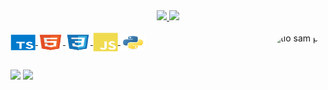 <div align="center">
  <a href="https://github.com/tiosamdc">
  <img height="180em" src="https://github-readme-stats.vercel.app/api?username=tiosamdc&show_icons=true&theme=dark&include_all_commits=true&count_private=false"/>
  <img height="90em" src="https://github-readme-stats.vercel.app/api/top-langs/?username=tiosamdc&layout=compact&langs_count=7&theme=dark"/>
</div>
<div style="display: inline_block"><br>
  <img align="center" alt="tio sam-ts" height="25" width="40" src="https://raw.githubusercontent.com/devicons/devicon/master/icons/typescript/typescript-plain.svg">
  <img align="center" alt="tio sam-html" height="25" width="40" src="https://raw.githubusercontent.com/devicons/devicon/master/icons/html5/html5-original.svg">
  <img align="center" alt="tio sam-css" height="25" width="40" src="https://raw.githubusercontent.com/devicons/devicon/master/icons/css3/css3-original.svg">
  <img align="center" alt="tiosam-J=js" height="30" width="40" src="https://raw.githubusercontent.com/devicons/devicon/master/icons/javascript/javascript-plain.svg">
  <img align="center" alt="tio sam-python" height="25" width="40" src="https://raw.githubusercontent.com/devicons/devicon/master/icons/python/python-original.svg">
  <img align="right" alt="tio sam pic" height="150" style="border-radius:50px;" src="https://media.discordapp.net/attachments/945870994575347765/969302569732145152/fei.png?width=565&height=565">
</div>

##

<div> 
<a href="https://instagram.com/tiosamdsc" target="_blank"><img src="https://img.shields.io/badge/Instagram-E4405F?style=for-the-badge&logo=instagram&logoColor=white"></a>
<a href="https://discord.gg/carrobicho" target="_blank"><img src="https://img.shields.io/badge/Discord-7289DA?style=for-the-badge&logo=discord&logoColor=white"></a>
  
</div>
